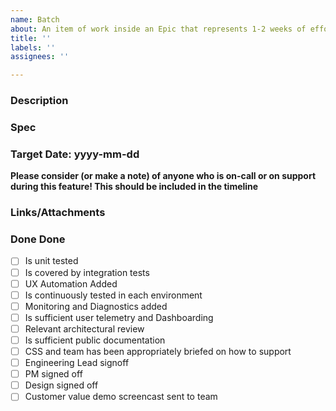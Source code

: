 ```yaml
---
name: Batch
about: An item of work inside an Epic that represents 1-2 weeks of effort.
title: ''
labels: ''
assignees: ''

---
```


<!--
Please add the following labels to this issue:

team - one of the labels ending in -team that correlates with the team responsible for this user story

-->
### Description

<!-- Describe the batch as it relates to the Epic. -->

### Spec

<!--
Each batch should have set of SMART exit criteria:

- Specific – target a specific area for improvement.
- Measurable – quantify or at least suggest an indicator of progress.
- Assignable – specify who will do it.
- Realistic – state what results can realistically be achieved, given available resources.
- Time-related – specify when the result(s) can be achieved.
-->

### Target Date: yyyy-mm-dd

**Please consider (or make a note) of anyone who is on-call or on support during this feature! This should be included in the timeline**

### Links/Attachments

<!-- Add any supporting documentation as links. -->

### Done Done 

<!-- Review the list below before closing a feature -->

- [ ] Is unit tested
- [ ] Is covered by integration tests
- [ ] UX Automation Added
- [ ] Is continuously tested in each environment
- [ ] Monitoring and Diagnostics added
- [ ] Is sufficient user telemetry and Dashboarding
- [ ] Relevant architectural review
- [ ] Is sufficient public documentation
- [ ] CSS and team has been appropriately briefed on how to support
- [ ] Engineering Lead signoff
- [ ] PM signed off
- [ ] Design signed off
- [ ] Customer value demo screencast sent to team
